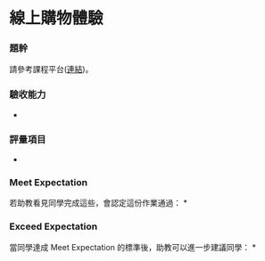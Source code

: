 # 線上購物體驗

### 題幹
請參考課程平台([連結](https://lighthouse.alphacamp.co/courses/42/assignments/1144))。

### 驗收能力
* 
### 評量項目
* 
### Meet Expectation
若助教看見同學完成這些，會認定這份作業通過：
* 
### Exceed Expectation
當同學達成 Meet Expectation 的標準後，助教可以進一步建議同學：
* 